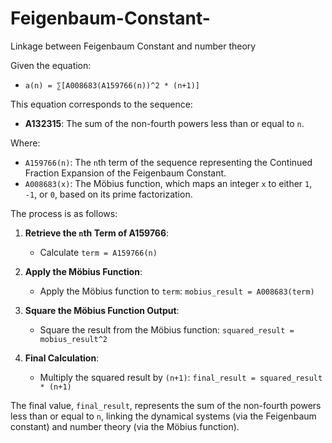 # Feigenbaum-Constant-
Linkage between Feigenbaum Constant and number theory

Given the equation:

- `a(n) = ∑[A008683(A159766(n))^2 * (n+1)]`

This equation corresponds to the sequence:

- **A132315**: The sum of the non-fourth powers less than or equal to `n`.

Where:

- `A159766(n)`: The `n`th term of the sequence representing the Continued Fraction Expansion of the Feigenbaum Constant.
- `A008683(x)`: The Möbius function, which maps an integer `x` to either `1`, `-1`, or `0`, based on its prime factorization.

The process is as follows:

1. **Retrieve the `n`th Term of A159766**:
   - Calculate `term = A159766(n)`

2. **Apply the Möbius Function**:
   - Apply the Möbius function to `term`: `mobius_result = A008683(term)`

3. **Square the Möbius Function Output**:
   - Square the result from the Möbius function: `squared_result = mobius_result^2`

4. **Final Calculation**:
   - Multiply the squared result by `(n+1)`: `final_result = squared_result * (n+1)`

The final value, `final_result`, represents the sum of the non-fourth powers less than or equal to `n`, linking the dynamical systems (via the Feigenbaum constant) and number theory (via the Möbius function).
